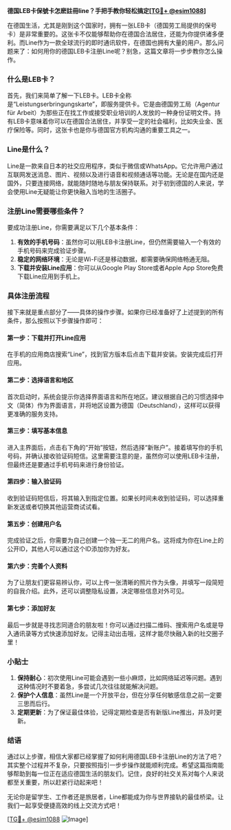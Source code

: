 **德国LEB卡保號卡怎麽註冊line？手把手教你轻松搞定[[TG💪+ @esim1088](https://t.me/s/esim1088)]**

在德国生活，尤其是刚到这个国家时，拥有一张LEB卡（德国劳工局提供的保号卡）是非常重要的。这张卡不仅能够帮助你在德国合法居住，还能为你提供诸多便利。而Line作为一款全球流行的即时通讯软件，在德国也拥有大量的用户。那么问题来了：如何用你的德国LEB卡注册Line呢？别急，这篇文章将一步步教你怎么操作。

### 什么是LEB卡？

首先，我们来简单了解一下LEB卡。LEB卡全称是“Leistungserbringungskarte”，即服务提供卡。它是由德国劳工局（Agentur für Arbeit）为那些正在找工作或接受职业培训的人发放的一种身份证明文件。持有LEB卡意味着你可以在德国合法居住，并享受一定的社会福利，比如失业金、医疗保险等。同时，这张卡也是你与德国官方机构沟通的重要工具之一。

### Line是什么？

Line是一款来自日本的社交应用程序，类似于微信或WhatsApp。它允许用户通过互联网发送消息、图片、视频以及进行语音和视频通话等功能。无论是在国内还是国外，只要连接网络，就能随时随地与朋友保持联系。对于初到德国的人来说，学会使用Line无疑能让你更快融入当地的生活圈子。

### 注册Line需要哪些条件？

要成功注册Line，你需要满足以下几个基本条件：
1. **有效的手机号码**：虽然你可以用LEB卡注册Line，但仍然需要输入一个有效的手机号码来完成验证步骤。
2. **稳定的网络环境**：无论是Wi-Fi还是移动数据，都需要确保网络畅通无阻。
3. **下载并安装Line应用**：你可以从Google Play Store或者Apple App Store免费下载Line应用到手机上。

### 具体注册流程

接下来就是重点部分了——具体的操作步骤。如果你已经准备好了上述提到的所有条件，那么按照以下步骤操作即可：

#### 第一步：下载并打开Line应用
在手机的应用商店搜索“Line”，找到官方版本后点击下载并安装。安装完成后打开应用。

#### 第二步：选择语言和地区
首次启动时，系统会提示你选择界面语言和所在地区。建议根据自己的习惯选择中文（简体）作为界面语言，并将地区设置为德国（Deutschland），这样可以获得更准确的服务支持。

#### 第三步：填写基本信息
进入主界面后，点击右下角的“开始”按钮，然后选择“新账户”。接着填写你的手机号码，并确认接收验证码短信。这里需要注意的是，虽然你可以使用LEB卡注册，但最终还是要通过手机号码来进行身份验证。

#### 第四步：输入验证码
收到验证码短信后，将其输入到指定位置。如果长时间未收到验证码，可以选择重新发送或者切换其他运营商试试看。

#### 第五步：创建用户名
完成验证之后，你需要为自己创建一个独一无二的用户名。这将成为你在Line上的公开ID，其他人可以通过这个ID添加你为好友。

#### 第六步：完善个人资料
为了让朋友们更容易辨认你，可以上传一张清晰的照片作为头像，并填写一段简短的自我介绍。此外，还可以调整隐私设置，决定哪些信息对外可见。

#### 第七步：添加好友
最后一步就是寻找志同道合的朋友啦！你可以通过扫描二维码、搜索用户名或是导入通讯录等方式快速添加好友。记得主动出击哦，这样才能尽快融入新的社交圈子里！

### 小贴士

1. **保持耐心**：初次使用Line可能会遇到一些小麻烦，比如网络延迟等问题。遇到这种情况时不要着急，多尝试几次往往就能解决问题。
2. **保护个人信息**：虽然Line是一个开放平台，但在分享任何敏感信息之前一定要三思而后行。
3. **定期更新**：为了保证最佳体验，记得定期检查是否有新版Line推出，并及时更新。

### 结语

通过以上步骤，相信大家都已经掌握了如何利用德国LEB卡注册Line的方法了吧？其实整个过程并不复杂，只要按照指引一步步操作就能顺利完成。希望这篇指南能够帮助到每一位正在适应德国生活的朋友们。记住，良好的社交关系对每个人来说都至关重要，所以赶紧行动起来吧！

无论你是留学生、工作者还是旅居者，Line都能成为你与世界接轨的最佳桥梁。让我们一起享受便捷高效的线上交流方式吧！

[[TG💪+ @esim1088](https://t.me/s/esim1088) ![Image](https://i.postimg.cc/4NQfJmqS/Snipaste-2025-05-13-00-14-12.png)]